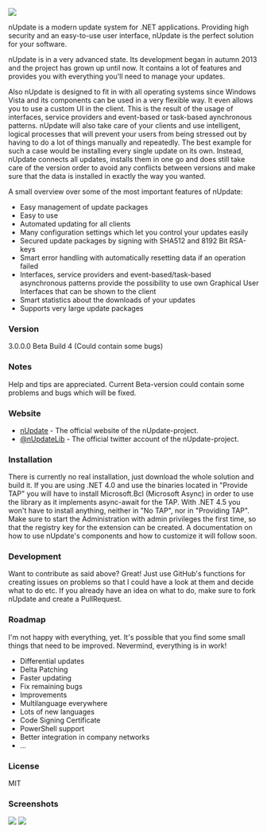 ![](http://www.nupdate.net/titlelogo.png)

nUpdate is a modern update system for .NET applications.
Providing high security and an easy-to-use user interface, nUpdate is the perfect solution for your software.

nUpdate is in a very advanced state. Its development began in autumn 2013 and the project has grown up until now. It contains a lot of features and provides you with everything you'll need to manage your updates.

Also nUpdate is designed to fit in with all operating systems since Windows Vista and its components can be used in a very flexible way. It even allows you to use a custom UI in the client. This is the result of the usage of interfaces, service providers and event-based or task-based aynchronous patterns. nUpdate will also take care of your clients and use intelligent, logical processes that will prevent your users from being stressed out by having to do a lot of things manually and repeatedly. The best example for such a case would be installing every single update on its own. Instead, nUpdate connects all updates, installs them in one go and does still take care of the version order to avoid any conflicts between versions and make sure that the data is installed in exactly the way you wanted.

A small overview over some of the most important features of nUpdate:

- Easy management of update packages
- Easy to use
- Automated updating for all clients
- Many configuration settings which let you control your updates easily
- Secured update packages by signing with SHA512 and 8192 Bit RSA-keys
- Smart error handling with automatically resetting data if an operation failed
- Interfaces, service providers and event-based/task-based asynchronous patterns provide the possibility to use own Graphical User Interfaces that can be shown to the client
- Smart statistics about the downloads of your updates
- Supports very large update packages
 
### Version
3.0.0.0 Beta Build 4 (Could contain some bugs)

### Notes
Help and tips are appreciated. Current Beta-version could contain some problems and bugs which will be fixed.

### Website
* [nUpdate] - The official website of the nUpdate-project.
* [@nUpdateLib] - The official twitter account of the nUpdate-project.

### Installation

There is currently no real installation, just download the whole solution and build it. If you are using .NET 4.0 and use the binaries located in "Provide TAP" you will have to install Microsoft.Bcl (Microsoft Async) in order to use the library as it implements async-await for the TAP. With .NET 4.5 you won't have to install anything, neither in "No TAP", nor in "Providing TAP". Make sure to start the Administration with admin privileges the first time, so that the registry key for the extension can be created.
A documentation on how to use nUpdate's components and how to customize it will follow soon.

### Development

Want to contribute as said above? Great!
Just use GitHub's functions for creating issues on problems so that I could have a look at them and decide what to do etc. If you already have an idea on what to do, make sure to fork nUpdate and create a PullRequest.

### Roadmap
I'm not happy with everything, yet. It's possible that you find some small things that need to be improved. Nevermind, everything is in work!

- Differential updates
- Delta Patching
- Faster updating
- Fix remaining bugs
- Improvements
- Multilanguage everywhere
- Lots of new languages
- Code Signing Certificate
- PowerShell support
- Better integration in company networks
- ...

### License
MIT

[nUpdate]:http://www.nupdate.net/
[@nUpdateLib]:http://twitter.com/nUpdateLib

### Screenshots

![](https://www.nupdate.net/img/new-updates.png)
![](https://www.nupdate.net/img/updates-download.png)
